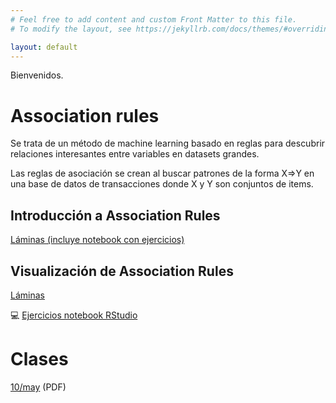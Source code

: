 ```yaml
---
# Feel free to add content and custom Front Matter to this file.
# To modify the layout, see https://jekyllrb.com/docs/themes/#overriding-theme-defaults

layout: default
---
```


Bienvenidos.

# Association rules
Se trata de un método de machine learning basado en reglas para descubrir relaciones interesantes entre variables en datasets grandes.

Las reglas de asociación se crean al buscar patrones de la forma X=>Y en una base de datos de transacciones donde X y Y son conjuntos de items. 

## Introducción a Association Rules

[Láminas (incluye notebook con ejercicios)](slides/association-rules.html)


## Visualización de Association Rules

[Láminas](slides/association-rules-visualization.html)


:computer:
[Ejercicios notebook RStudio](notebooks/rstudio/association-rules-visualization.html)

# Clases
[10/may](slides/10-may-rel.pdf) (PDF)



